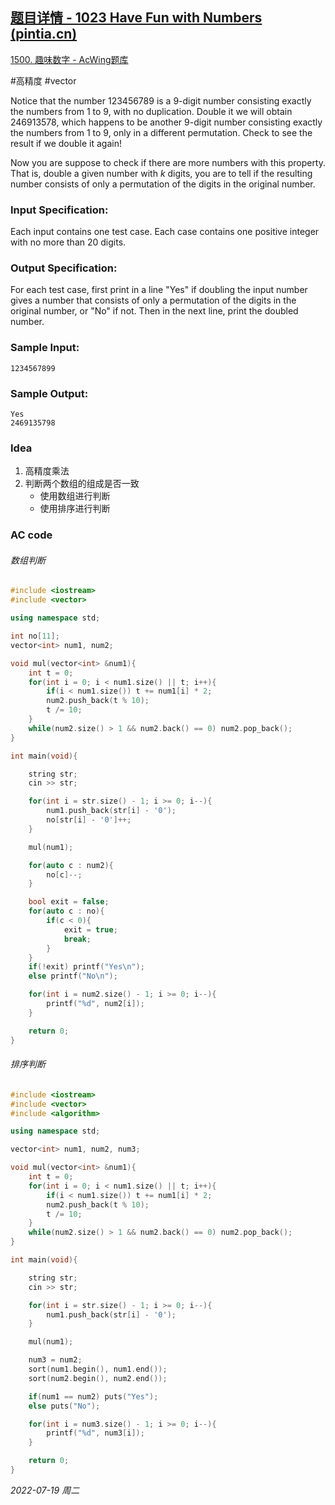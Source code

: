 ## [题目详情 - 1023 Have Fun with Numbers (pintia.cn)](https://pintia.cn/problem-sets/994805342720868352/problems/994805478658260992)

[1500. 趣味数字 - AcWing题库](https://www.acwing.com/problem/content/1502/)

#高精度 #vector 

Notice that the number 123456789 is a 9-digit number consisting exactly the numbers from 1 to 9, with no duplication. Double it we will obtain 246913578, which happens to be another 9-digit number consisting exactly the numbers from 1 to 9, only in a different permutation. Check to see the result if we double it again!

Now you are suppose to check if there are more numbers with this property. That is, double a given number with *k* digits, you are to tell if the resulting number consists of only a permutation of the digits in the original number.

### Input Specification:

Each input contains one test case. Each case contains one positive integer with no more than 20 digits.

### Output Specification:

For each test case, first print in a line "Yes" if doubling the input number gives a number that consists of only a permutation of the digits in the original number, or "No" if not. Then in the next line, print the doubled number.

### Sample Input:

```in
1234567899
```

### Sample Output:

```out
Yes
2469135798
```

### Idea

1. 高精度乘法
2. 判断两个数组的组成是否一致
   - 使用数组进行判断
   - 使用排序进行判断

### AC code

###### 数组判断

```cpp
#include <iostream>
#include <vector>

using namespace std;

int no[11];
vector<int> num1, num2;

void mul(vector<int> &num1){
    int t = 0;
    for(int i = 0; i < num1.size() || t; i++){
        if(i < num1.size()) t += num1[i] * 2;
        num2.push_back(t % 10);
        t /= 10;
    }
    while(num2.size() > 1 && num2.back() == 0) num2.pop_back();
}

int main(void){

    string str;
    cin >> str;

    for(int i = str.size() - 1; i >= 0; i--){
        num1.push_back(str[i] - '0');
        no[str[i] - '0']++;
    }

    mul(num1);

    for(auto c : num2){
        no[c]--;
    }

    bool exit = false;
    for(auto c : no){
        if(c < 0){
            exit = true;
            break;
        }
    }
    if(!exit) printf("Yes\n");
    else printf("No\n");

    for(int i = num2.size() - 1; i >= 0; i--){
        printf("%d", num2[i]);
    }

    return 0;
}
```

###### 排序判断

```cpp
#include <iostream>
#include <vector>
#include <algorithm>

using namespace std;

vector<int> num1, num2, num3;

void mul(vector<int> &num1){
    int t = 0;
    for(int i = 0; i < num1.size() || t; i++){
        if(i < num1.size()) t += num1[i] * 2;
        num2.push_back(t % 10);
        t /= 10;
    }
    while(num2.size() > 1 && num2.back() == 0) num2.pop_back();
}

int main(void){

    string str;
    cin >> str;

    for(int i = str.size() - 1; i >= 0; i--){
        num1.push_back(str[i] - '0');
    }

    mul(num1);

    num3 = num2;
    sort(num1.begin(), num1.end());
    sort(num2.begin(), num2.end());

    if(num1 == num2) puts("Yes");
    else puts("No");

    for(int i = num3.size() - 1; i >= 0; i--){
        printf("%d", num3[i]);
    }

    return 0;
}
```


*2022-07-19 周二*